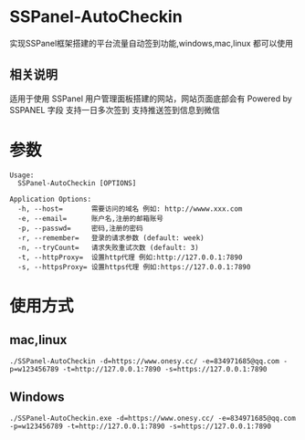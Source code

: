 # SSPanel-AutoCheckin
实现SSPanel框架搭建的平台流量自动签到功能,windows,mac,linux 都可以使用

## 相关说明 
适用于使用 SSPanel 用户管理面板搭建的网站，网站页面底部会有 Powered by SSPANEL 字段
支持一日多次签到
支持推送签到信息到微信


# 参数
```
Usage:
  SSPanel-AutoCheckin [OPTIONS]

Application Options:
  -h, --host=       需要访问的域名 例如: http://wwww.xxx.com
  -e, --email=      账户名,注册的邮箱账号
  -p, --passwd=     密码,注册的密码
  -r, --remember=   登录的请求参数 (default: week)
  -n, --tryCount=   请求失败重试次数 (default: 3)
  -t, --httpProxy=  设置http代理 例如:http://127.0.0.1:7890
  -s, --httpsProxy= 设置https代理 例如:https://127.0.0.1:7890
```
# 使用方式

## mac,linux
```shell
./SSPanel-AutoCheckin -d=https://www.onesy.cc/ -e=834971685@qq.com -p=w123456789 -t=http://127.0.0.1:7890 -s=https://127.0.0.1:7890
```
## Windows
```shell
./SSPanel-AutoCheckin.exe -d=https://www.onesy.cc/ -e=834971685@qq.com -p=w123456789 -t=http://127.0.0.1:7890 -s=https://127.0.0.1:7890
```

